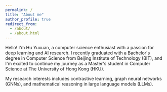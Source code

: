 ```yaml
---
permalink: /
title: "About me"
author_profile: true
redirect_from: 
  - /about/
  - /about.html
---
```


Hello!​​ I'm ​​Hu Yuxuan​​, a computer science enthusiast with a passion for deep learning and AI research. I recently graduated with a Bachelor's degree in Computer Science from ​​Beijing Institute of Technology (BIT)​​, and I'm excited to continue my journey as a Master's student in ​​Computer Science at The University of Hong Kong (HKU)​​.

My research interests includes ​​contrastive learning, graph neural networks (GNNs), and mathematical reasoning in large language models (LLMs)​​.
